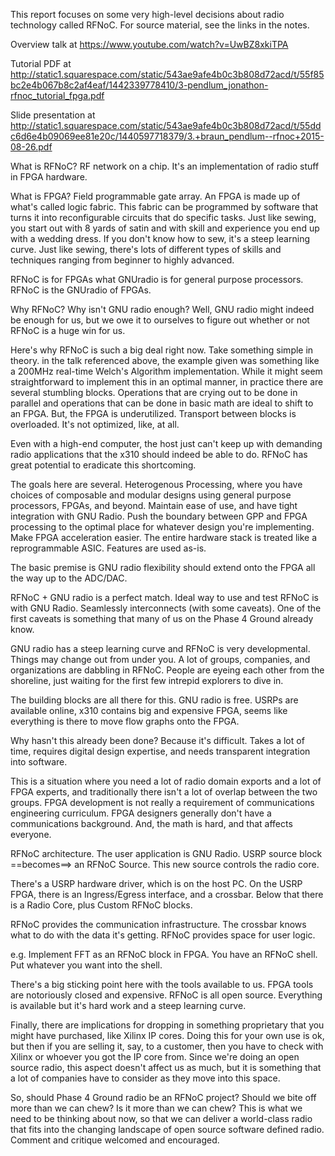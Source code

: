 This report focuses on some very high-level decisions about radio technology called RFNoC. For source material, see the links in the notes. 

Overview talk at https://www.youtube.com/watch?v=UwBZ8xkiTPA

Tutorial PDF at http://static1.squarespace.com/static/543ae9afe4b0c3b808d72acd/t/55f85bc2e4b067b8c2af4eaf/1442339778410/3-pendlum_jonathon-rfnoc_tutorial_fpga.pdf

Slide presentation at http://static1.squarespace.com/static/543ae9afe4b0c3b808d72acd/t/55ddc6d6e4b09069ee81e20c/1440597718379/3.+braun_pendlum--rfnoc+2015-08-26.pdf

What is RFNoC? RF network on a chip. It's an implementation of radio stuff in FPGA hardware. 

What is FPGA? Field programmable gate array. An FPGA is made up of what's called  logic fabric. This fabric can be programmed by software that turns it into reconfigurable circuits that do specific tasks. Just like sewing, you start out with 8 yards of satin and with skill and experience you end up with a wedding dress. If you don't know how to sew, it's a steep learning curve. Just like sewing, there's lots of different types of skills and techniques ranging from beginner to highly advanced. 

RFNoC is for FPGAs what GNUradio is for general purpose processors. RFNoC is the GNUradio of FPGAs.

Why RFNoC? Why isn't GNU radio enough? Well, GNU radio might indeed be enough for us, but we owe it to ourselves to figure out whether or not RFNoC is a huge win for us.

Here's why RFNoC is such a big deal right now. Take something simple in theory. in the talk referenced above, the example given was something like a 200MHz real-time Welch's Algorithm implementation. While it might seem straightforward to implement this in an optimal manner, in practice there are several stumbling blocks. Operations that are crying out to be done in parallel and operations that can be done in basic math are ideal to shift to an FPGA. But, the FPGA is underutilized. Transport between blocks is overloaded. It's not optimized, like, at all. 

Even with a high-end computer, the host just can't keep up with demanding radio applications that the x310 should indeed be able to do. RFNoC has great potential to eradicate this shortcoming. 

The goals here are several. Heterogenous Processing, where you have choices of composable and modular designs using general purpose processors, FPGAs, and beyond. Maintain ease of use, and have tight integration with GNU Radio. Push the boundary between GPP and FPGA processing to the optimal place for whatever design you're implementing. Make FPGA acceleration easier. The entire hardware stack is treated like a reprogrammable ASIC. Features are used as-is.

The basic premise is GNU radio flexibility should extend onto the FPGA all the way up to the ADC/DAC. 

RFNoC + GNU radio is a perfect match. Ideal way to use and test RFNoC is with GNU Radio. Seamlessly interconnects (with some caveats). One of the first caveats is something that many of us on the Phase 4 Ground already know. 

GNU radio has a steep learning curve and RFNoC is very developmental. Things may change out from under you. A lot of groups, companies, and organizations are dabbling in RFNoC. People are eyeing each other from the shoreline, just waiting for the first few intrepid explorers to dive in. 

The building blocks are all there for this. GNU radio is free. USRPs are available online, x310 contains big and expensive FPGA, seems like everything is there to move flow graphs onto the FPGA.

Why hasn't this already been done? Because it's difficult. Takes a lot of time, requires digital design expertise, and needs transparent integration into software. 

This is a situation where you need a lot of radio domain exports and a lot of FPGA experts, and traditionally there isn't a lot of overlap between the two groups. FPGA development is not really a requirement of communications engineering curriculum. FPGA designers generally don't have a communications background. And, the math is hard, and that affects everyone.

RFNoC architecture. The user application is GNU Radio. USRP source block ==becomes==> an RFNoC Source. This new source controls the radio core. 

There's a USRP hardware driver, which is on the host PC. On the USRP FPGA, there is an Ingress/Egress interface, and a crossbar. Below that there is a Radio Core, plus Custom RFNoC blocks. 

RFNoC provides the communication infrastructure. The crossbar knows what to do with the data it's getting. RFNoC provides space for user logic. 

e.g. Implement FFT as an RFNoC block in FPGA. You have an RFNoC shell. Put whatever you want into the shell. 

There's a big sticking point here with the tools available to us. FPGA tools are notoriously closed and expensive. RFNoC is all open source. Everything is available but it's hard work and a steep learning curve. 

Finally, there are implications for dropping in something proprietary that you might have purchased, like Xilinx IP cores. Doing this for your own use is ok, but then if you are selling it, say, to a customer, then you have to check with Xilinx or whoever you got the IP core from. Since we're doing an open source radio, this aspect doesn't affect us as much, but it is something that a lot of companies have to consider as they move into this space. 

So, should Phase 4 Ground radio be an RFNoC project? Should we bite off more than we can chew? Is it more than we can chew? This is what we need to be thinking about now, so that we can deliver a world-class radio that fits into the changing landscape of open source software defined radio. Comment and critique welcomed and encouraged. 

